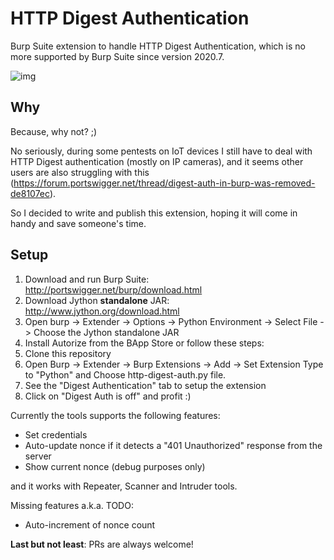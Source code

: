 # HTTP Digest Authentication
Burp Suite extension to handle HTTP Digest Authentication, which is no more supported by Burp Suite since version 2020.7.

![img](https://raw.githubusercontent.com/pyno/http-digest-auth/main/http-digest-auth.png)

## Why
Because, why not? ;)

No seriously, during some pentests on IoT devices I still have to deal with HTTP Digest authentication (mostly on IP cameras), and it seems other users are also struggling with this (https://forum.portswigger.net/thread/digest-auth-in-burp-was-removed-de8107ec).

So I decided to write and publish this extension, hoping it will come in handy and save someone's time.

## Setup
1. Download and run Burp Suite: http://portswigger.net/burp/download.html
2. Download Jython **standalone** JAR: http://www.jython.org/download.html
3. Open burp -> Extender -> Options -> Python Environment -> Select File -> Choose the Jython standalone JAR
4. Install Autorize from the BApp Store or follow these steps:
5. Clone this repository
6. Open Burp -> Extender -> Burp Extensions -> Add -> Set Extension Type to "Python" and Choose http-digest-auth.py file.
7. See the "Digest Authentication" tab to setup the extension
8. Click on "Digest Auth is off" and profit :)

Currently the tools supports the following features:
- Set credentials
- Auto-update nonce if it detects a "401 Unauthorized" response from the server
- Show current nonce (debug purposes only)

and it works with Repeater, Scanner and Intruder tools.

Missing features a.k.a. TODO:
- Auto-increment of nonce count

**Last but not least**: PRs are always welcome!
